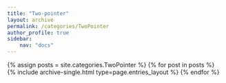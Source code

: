 ```yaml
---
title: "Two-pointer"
layout: archive
permalink: /categories/TwoPointer
author_profile: true
sidebar:
    nav: "docs"
---
```


{% assign posts = site.categories.TwoPointer %}
{% for post in posts %} {% include archive-single.html type=page.entries_layout %} {% endfor %}